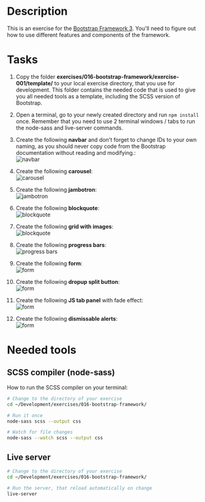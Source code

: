 # Description

This is an exercise for the [Bootstrap Framework 3](https://getbootstrap.com/docs/3.3/). You'll need to figure out how to use different features and components of the framework.

# Tasks

1. Copy the folder **exercises/016-bootstrap-framework/exercise-001/template/** to your local exercise directory, that you use for development. This folder contains the needed code that is used to give you all needed tools as a template, including the SCSS version of Bootstrap.

1. Open a terminal, go to your newly created directory and run ```npm install``` once. Remember that you need to use 2 terminal windows / tabs to run the node-sass and live-server commands.

1. Create the following **navbar** and don't forget to change IDs to your own naming, as you should never copy code from the Bootstrap documentation without reading and modifying.:<br>![navbar](https://github.com/noreading/dci-fbw5/raw/master/exercises/016-bootstrap-framework/exercise-001/images/001-navbar.png)

1. Create the following **carousel**:<br>![carousel](https://github.com/noreading/dci-fbw5/raw/master/exercises/016-bootstrap-framework/exercise-001/images/002-carousel.png)

1. Create the following **jambotron**:<br>![jambotron](https://github.com/noreading/dci-fbw5/raw/master/exercises/016-bootstrap-framework/exercise-001/images/003-jambotron.png)

1. Create the following **blockquote**:<br>![blockquote](https://github.com/noreading/dci-fbw5/raw/master/exercises/016-bootstrap-framework/exercise-001/images/004-blockquote.png)

1. Create the following **grid with images**:<br>![blockquote](https://github.com/noreading/dci-fbw5/raw/master/exercises/016-bootstrap-framework/exercise-001/images/005-images.png)

1. Create the following **progress bars**:<br>![progress bars](https://github.com/noreading/dci-fbw5/raw/master/exercises/016-bootstrap-framework/exercise-001/images/006-progress.png)

1. Create the following **form**:<br>![form](https://github.com/noreading/dci-fbw5/raw/master/exercises/016-bootstrap-framework/exercise-001/images/007-form.png)

1. Create the following **dropup split button**:<br>![form](https://github.com/noreading/dci-fbw5/raw/master/exercises/016-bootstrap-framework/exercise-001/images/008-dropup-split.png)

1. Create the following **JS tab panel** with fade effect:<br>![form](https://github.com/noreading/dci-fbw5/raw/master/exercises/016-bootstrap-framework/exercise-001/images/009-tab-panel.png)

1. Create the following **dismissable alerts**:<br>![form](https://github.com/noreading/dci-fbw5/raw/master/exercises/016-bootstrap-framework/exercise-001/images/010-dismissable-alerts.png)

# Needed tools

## SCSS compiler (node-sass)

How to run the SCSS compiler on your terminal:

```bash
# Change to the directory of your exercise
cd ~/Development/exercises/016-bootstrap-framework/

# Run it once
node-sass scss --output css

# Watch for file changes
node-sass --watch scss --output css
```

## Live server

```bash
# Change to the directory of your exercise
cd ~/Development/exercises/016-bootstrap-framework/

# Run the server, that reload automatically on change
live-server
```